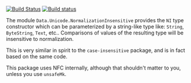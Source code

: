 [![Build Status](https://travis-ci.org/ppelleti/normalization-insensitive.svg?branch=master)](https://travis-ci.org/ppelleti/normalization-insensitive)
[![Build status](https://ci.appveyor.com/api/projects/status/0qhwhc1cfsphf263/branch/master?svg=true)](https://ci.appveyor.com/project/ppelleti/normalization-insensitive/branch/master)

The module `Data.Unicode.NormalizationInsensitive` provides the `NI`
type constructor which can be parameterized by a string-like type like:
`String`, `ByteString`, `Text`, etc.. Comparisons of values of the resulting
type will be insensitive to normalization.

This is very similar in spirit to the `case-insensitive` package, and is
in fact based on the same code.

This package uses NFC internally, although that shouldn't matter to
you, unless you use `unsafeMk`.
